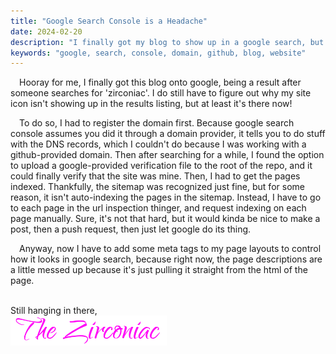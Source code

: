 ```yaml
---
title: "Google Search Console is a Headache"
date: 2024-02-20
description: "I finally got my blog to show up in a google search, but it was stupidly convoluted to do so"
keywords: "google, search, console, domain, github, blog, website"
---
```

&emsp;Hooray for me, I finally got this blog onto google, being a result after someone searches for 'zirconiac'. I do still have to figure out why my site icon isn't showing up in the results listing, but at least it's there now!  
  
&emsp;To do so, I had to register the domain first. Because google search console assumes you did it through a domain provider, it tells you to do stuff with the DNS records, which I couldn't do because I was working with a github-provided domain. Then after searching for a while, I found the option to upload a google-provided verification file to the root of the repo, and it could finally verify that the site was mine. Then, I had to get the pages indexed. Thankfully, the sitemap was recognized just fine, but for some reason, it isn't auto-indexing the pages in the sitemap. Instead, I have to go to each page in the url inspection thinger, and request indexing on each page manually. Sure, it's not that hard, but it would kinda be nice to make a post, then a push request, then just let google do its thing.  
  
&emsp;Anyway, now I have to add some meta tags to my page layouts to control how it looks in google search, because right now, the page descriptions are a little messed up because it's just pulling it straight from the html of the page.
&nbsp;  
&nbsp;  

Still hanging in there,    
<img src="https://github.com/ZirconiaCubed3v2/ZirconiaCubed3v2.github.io/blob/main/_images/sig.png?raw=true" alt="signature" style="width:250px;"/>
